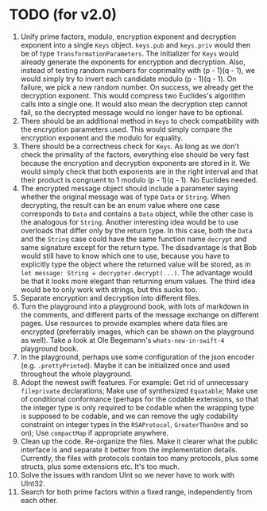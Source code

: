 #  TODO (for v2.0)

1. Unify prime factors, modulo, encryption exponent and decryption exponent into a single `Keys` object. `keys.pub` and `keys.priv` would then be of type `TransformationParameters`. The initializer for `Keys` would already generate the exponents for encryption and decryption. Also, instead of testing random numbers for coprimality with (p - 1)(q - 1), we would simply try to invert each candidate modulo (p - 1)(q - 1). On failure, we pick a new random number. On success, we already get the decryption exponent. This would compress two Euclides's algorithm calls into a single one. It would also mean the decryption step cannot fail, so the decrypted message would no longer have to be optional. 
1. There should be an additional method in `Keys` to check compatibility with the encryption parameters used. This would simply compare the encryption exponent and the modulo for equality.
1. There should be a correctness check for `Keys`. As long as we don't check the primality of the factors, everything else should be very fast because the encryption and decryption exponents are stored in it. We would simply check that both exponents are in the right interval and that their product is congruent to 1 modulo (p - 1)(q - 1). No Euclides needed.
1. The encrypted message object should include a parameter saying whether the original message was of type `Data` or `String`. When decrypting, the result can be an enum value where one case corresponds to `Data` and contains a `Data` object, while the other case is the analogous for `String`. Another interesting idea would be to use overloads that differ only by the return type. In this case, both the `Data` and the `String` case could have the same function name `decrypt` and same signature except for the return type. The disadvantage is that Bob would still have to know which one to use, because you have to explicitly type the object where the returned value will be stored, as in `let message: String = decrypter.decrypt(...)`. The advantage would be that it looks more elegant than returning enum values. The third idea would be to only work with strings, but this sucks too.
1. Separate encryption and decryption into different files.
1. Turn the playground into a playground book, with lots of markdown in the comments, and different parts of the message exchange on different pages. Use resources to provide examples where data files are encrypted (preferrably images, which can be shown on the playground as well). Take a look at Ole Begemann's `whats-new-in-swift-4` playground book. 
1. In the playground, perhaps use some configuration of the json encoder (e.g. `.prettyPrinted`). Maybe it can be initialized once and used throughout the whole playground.
1. Adopt the newest swift features. For example: Get rid of unnecessary `fileprivate` declarations; Make use of synthesized `Equatable`; Make use of conditional conformance (perhaps for the codable extensions, so that the integer type is only required to be codable when the wrapping type is supposed to be codable, and we can remove the ugly codability constraint on integer types in the `RSAProtocol`, `GreaterThanOne` and so on); Use `compactMap` if appropriate anywhere.
1. Clean up the code. Re-organize the files. Make it clearer what the public interface is and separate it better from the implementation details. Currently, the files with protocols contain too many protocols, plus some structs, plus some extensions etc. It's too much.  
1. Solve the issues with random UInt so we never have to work with UInt32.
1. Search for both prime factors within a fixed range, independently from each other.
